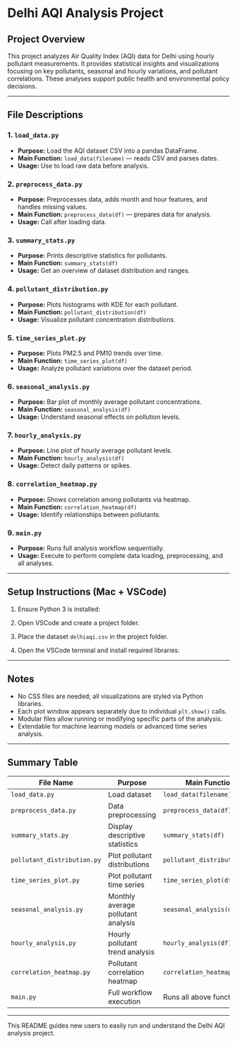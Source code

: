 # Delhi AQI Analysis Project

## Project Overview
This project analyzes Air Quality Index (AQI) data for Delhi using hourly pollutant measurements. It provides statistical insights and visualizations focusing on key pollutants, seasonal and hourly variations, and pollutant correlations. These analyses support public health and environmental policy decisions.

---

## File Descriptions

### 1. `load_data.py`
- **Purpose:** Load the AQI dataset CSV into a pandas DataFrame.
- **Main Function:** `load_data(filename)` — reads CSV and parses dates.
- **Usage:** Use to load raw data before analysis.

### 2. `preprocess_data.py`
- **Purpose:** Preprocesses data, adds month and hour features, and handles missing values.
- **Main Function:** `preprocess_data(df)` — prepares data for analysis.
- **Usage:** Call after loading data.

### 3. `summary_stats.py`
- **Purpose:** Prints descriptive statistics for pollutants.
- **Main Function:** `summary_stats(df)`
- **Usage:** Get an overview of dataset distribution and ranges.

### 4. `pollutant_distribution.py`
- **Purpose:** Plots histograms with KDE for each pollutant.
- **Main Function:** `pollutant_distribution(df)`
- **Usage:** Visualize pollutant concentration distributions.

### 5. `time_series_plot.py`
- **Purpose:** Plots PM2.5 and PM10 trends over time.
- **Main Function:** `time_series_plot(df)`
- **Usage:** Analyze pollutant variations over the dataset period.

### 6. `seasonal_analysis.py`
- **Purpose:** Bar plot of monthly average pollutant concentrations.
- **Main Function:** `seasonal_analysis(df)`
- **Usage:** Understand seasonal effects on pollution levels.

### 7. `hourly_analysis.py`
- **Purpose:** Line plot of hourly average pollutant levels.
- **Main Function:** `hourly_analysis(df)`
- **Usage:** Detect daily patterns or spikes.

### 8. `correlation_heatmap.py`
- **Purpose:** Shows correlation among pollutants via heatmap.
- **Main Function:** `correlation_heatmap(df)`
- **Usage:** Identify relationships between pollutants.

### 9. `main.py`
- **Purpose:** Runs full analysis workflow sequentially.
- **Usage:** Execute to perform complete data loading, preprocessing, and all analyses.

---

## Setup Instructions (Mac + VSCode)

1. Ensure Python 3 is installed:  

2. Open VSCode and create a project folder.

3. Place the dataset `delhiaqi.csv` in the project folder.

4. Open the VSCode terminal and install required libraries:  





---

## Notes

- No CSS files are needed; all visualizations are styled via Python libraries.
- Each plot window appears separately due to individual `plt.show()` calls.
- Modular files allow running or modifying specific parts of the analysis.
- Extendable for machine learning models or advanced time series analysis.

---

## Summary Table

| File Name                 | Purpose                             | Main Function            |
|---------------------------|-----------------------------------|--------------------------|
| `load_data.py`            | Load dataset                      | `load_data(filename)`    |
| `preprocess_data.py`      | Data preprocessing                | `preprocess_data(df)`    |
| `summary_stats.py`        | Display descriptive statistics    | `summary_stats(df)`      |
| `pollutant_distribution.py` | Plot pollutant distributions      | `pollutant_distribution(df)` |
| `time_series_plot.py`     | Plot pollutant time series        | `time_series_plot(df)`   |
| `seasonal_analysis.py`    | Monthly average pollutant analysis| `seasonal_analysis(df)`  |
| `hourly_analysis.py`      | Hourly pollutant trend analysis   | `hourly_analysis(df)`    |
| `correlation_heatmap.py`  | Pollutant correlation heatmap     | `correlation_heatmap(df)`|
| `main.py`                 | Full workflow execution            | Runs all above functions |

---

This README guides new users to easily run and understand the Delhi AQI analysis project.
